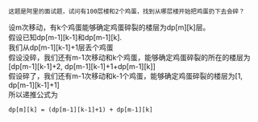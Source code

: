 ```
这题是阿里的面试题，试问有100层楼和2个鸡蛋，找到从哪层楼开始把鸡蛋扔下去会碎？
```
设m次移动，有k个鸡蛋能够确定鸡蛋碎裂的楼层为dp[m][k]层。</br>
假设已知dp[m-1][k-1]和dp[m-1][k].</br>
我们从dp[m-1][k-1]+1层丢个鸡蛋</br>
假设没碎，我们还有m-1次移动和k个鸡蛋，能够确定鸡蛋碎裂的所在的楼层为[dp[m-1][k-1]+2, dp[m-1][k-1]+1+dp[m-1][k]]</br>
假设碎了，我们还有m-1次移动和k-1个鸡蛋，能够确定鸡蛋碎裂的楼层为[1, dp[m-1][k-1]+1]</br>
所以递推公式为
```
dp[m][k] = (dp[m-1][k-1]+1) + dp[m-1][k]
```
